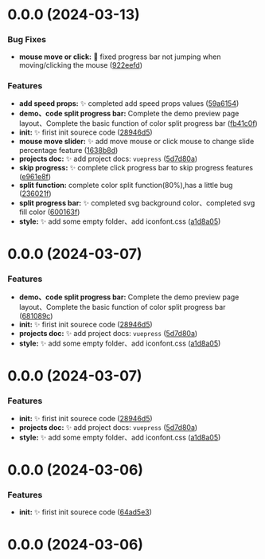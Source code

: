 # 0.0.0 (2024-03-13)


### Bug Fixes

* **mouse move or click:** :bug: fixed progress bar not jumping when moving/clicking the mouse ([922eefd](https://gitee.com/yeminxuan/vue3-process-bar-player/commits/922eefd02bfd16aa25e47e35d87f139f2062081c))


### Features

* **add speed props:** :sparkles: completed add speed props values ([59a6154](https://gitee.com/yeminxuan/vue3-process-bar-player/commits/59a615415eda694a269a26da075bb562a6158362))
* **demo、code split progress bar:** Complete the demo preview page layout、Complete the basic function of color split progress bar ([fb41c0f](https://gitee.com/yeminxuan/vue3-process-bar-player/commits/fb41c0f553f82452137e3a1eaf93ff85706eaec9))
* **init:** :sparkles: firist init sourece code ([28946d5](https://gitee.com/yeminxuan/vue3-process-bar-player/commits/28946d5bb0990a2dad8eccd1ae419531d90c53f5))
* **mouse move slider:** :sparkles: add move mouse or click mouse to change slide percentage feature ([1638b8d](https://gitee.com/yeminxuan/vue3-process-bar-player/commits/1638b8d6e41bb40ada48b600bc292fd08698b957))
* **projects doc:** :sparkles: add project docs: `vuepress` ([5d7d80a](https://gitee.com/yeminxuan/vue3-process-bar-player/commits/5d7d80a5a0c68fbc8e2830ad774251fd6101afd5))
* **skip progress:** :sparkles: complete click progress bar to skip progress features ([e961e8f](https://gitee.com/yeminxuan/vue3-process-bar-player/commits/e961e8ffef4345436d71e3a41bbfc0fafc01b12a))
* **split function:** complete color split function(80%),has a little bug ([236021f](https://gitee.com/yeminxuan/vue3-process-bar-player/commits/236021f7d75cb91be8363175214a880db75ae6d8))
* **split progress bar:** :sparkles: completed svg background color、completed svg fill color ([600163f](https://gitee.com/yeminxuan/vue3-process-bar-player/commits/600163f630dac575fb0b46ba6096cb9b36b88e29))
* **style:** :sparkles: add some empty folder、add iconfont.css ([a1d8a05](https://gitee.com/yeminxuan/vue3-process-bar-player/commits/a1d8a05e51fe28332d60e5ab7e097b2afecd3a05))



# 0.0.0 (2024-03-07)


### Features

* **demo、code split progress bar:** Complete the demo preview page layout、Complete the basic function of color split progress bar ([681089c](https://gitee.com/yeminxuan/vue3-process-bar-player/commits/681089c924b080a17025289e8bf3e47c73df5446))
* **init:** :sparkles: firist init sourece code ([28946d5](https://gitee.com/yeminxuan/vue3-process-bar-player/commits/28946d5bb0990a2dad8eccd1ae419531d90c53f5))
* **projects doc:** :sparkles: add project docs: `vuepress` ([5d7d80a](https://gitee.com/yeminxuan/vue3-process-bar-player/commits/5d7d80a5a0c68fbc8e2830ad774251fd6101afd5))
* **style:** :sparkles: add some empty folder、add iconfont.css ([a1d8a05](https://gitee.com/yeminxuan/vue3-process-bar-player/commits/a1d8a05e51fe28332d60e5ab7e097b2afecd3a05))



# 0.0.0 (2024-03-07)


### Features

* **init:** :sparkles: firist init sourece code ([28946d5](https://gitee.com/yeminxuan/vue3-process-bar-player/commits/28946d5bb0990a2dad8eccd1ae419531d90c53f5))
* **projects doc:** :sparkles: add project docs: `vuepress` ([5d7d80a](https://gitee.com/yeminxuan/vue3-process-bar-player/commits/5d7d80a5a0c68fbc8e2830ad774251fd6101afd5))
* **style:** :sparkles: add some empty folder、add iconfont.css ([a1d8a05](https://gitee.com/yeminxuan/vue3-process-bar-player/commits/a1d8a05e51fe28332d60e5ab7e097b2afecd3a05))



# 0.0.0 (2024-03-06)


### Features

* **init:** :sparkles: firist init sourece code ([64ad5e3](https://gitee.com/yeminxuan/vue3-process-bar-player/commits/64ad5e37a4ecd5cb1c4e0d7486d399cbf105fee3))



# 0.0.0 (2024-03-06)




